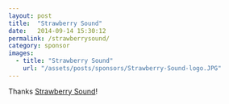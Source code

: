 ```yaml
---
layout: post
title:  "Strawberry Sound"
date:   2014-09-14 15:30:12
permalink: /strawberrysound/
category: sponsor
images: 
  - title: "Strawberry Sound"
    url: "/assets/posts/sponsors/Strawberry-Sound-logo.JPG"
---
```


Thanks [Strawberry Sound](http://www.strawberrysound.co.nz)!
